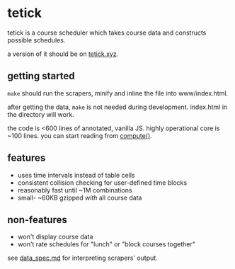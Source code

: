 # tetick

tetick is a course scheduler which takes course data and constructs possible schedules.

a version of it should be on [tetick.xyz](http://tetick.xyz).

## getting started

`make` should run the scrapers, minify and inline the file into www/index.html.

after getting the data, `make` is not needed during development. index.html in the directory will work.

the code is <600 lines of annotated, vanilla JS. highly operational core is ~100 lines.
you can start reading from [compute()](https://github.com/libduck2/tetick/blob/master/main.js#L374).

## features

- uses time intervals instead of table cells
- consistent collision checking for user-defined time blocks
- reasonably fast until ~1M combinations
- small- ~60KB gzipped *with* all course data

## non-features

- won't display course data
- won't rate schedules for "lunch" or "block courses together"

see [data_spec.md](https://github.com/libduck2/tetick/blob/master/data_spec.md) for interpreting scrapers' output.
